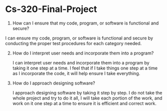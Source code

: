 # Cs-320-Final-Project

1) How can I ensure that my code, program, or software is functional and secure?

  I can ensure my code, program, or software is functional and secure by conducting the proper test procedures for each category needed. 
  
 2) How do I interpret user needs and incorporate them into a program?
  
    I can interpret user needs and incorporate them into a program by taking it one step at a time. I feel that if I take things one step at a time as I incorporate the code, it will help ensure I take everything.
    
 3) How do I approach designing software?
      
      I approach designing software by taking it step by step. I do not take the whole project and try to do it all, I will take each portion of the work, and work on it one step at a time to ensure it is efficient and correct work.
